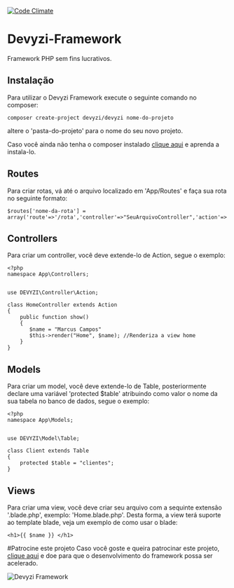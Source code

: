 [![Code Climate](https://codeclimate.com/github/devyzi/framework/badges/gpa.svg)](https://codeclimate.com/github/devyzi/framework)
# Devyzi-Framework
Framework PHP sem fins lucrativos.

## Instalação
Para utilizar o Devyzi Framework execute o seguinte comando no composer:
```
composer create-project devyzi/devyzi nome-do-projeto
```
altere o 'pasta-do-projeto' para o nome do seu novo projeto.

Caso você ainda não tenha o composer instalado [clique aqui](https://getcomposer.org/doc/00-intro.md) e aprenda a instala-lo.

## Routes
Para criar rotas, vá até o arquivo localizado em 'App/Routes' e faça sua rota no seguinte formato:
```
$routes['nome-da-rota'] = array('route'=>'/rota','controller'=>"SeuArquivoController",'action'=>'SuaFunção');
```
## Controllers
Para criar um controller, você deve extende-lo de Action, segue o exemplo:
```
<?php
namespace App\Controllers;


use DEVYZI\Controller\Action;

class HomeController extends Action
{
    public function show()
    {
       $name = "Marcus Campos"
       $this->render("Home", $name); //Renderiza a view home
    }
}
```
## Models
Para criar um model, você deve extende-lo de Table, posteriormente declare uma variável 'protected $table' atribuindo como valor o nome da sua tabela no banco de dados, segue o exemplo:
```
<?php
namespace App\Models;


use DEVYZI\Model\Table;

class Client extends Table
{
    protected $table = "clientes";
}
```
## Views
Para criar uma view, você deve criar seu arquivo com a sequinte extensão '.blade.php', exemplo: 'Home.blade.php'.
Desta forma, a view terá suporte ao template blade, veja um exemplo de como usar o blade:
```
<h1>{{ $name }} </h1>
```

#Patrocine este projeto
Caso você goste e queira patrocinar este projeto, [clique aqui](https://www.patreon.com/user?u=3580444) e doe para que o desenvolvimento do framework possa ser acelerado.

![Devyzi Framework](http://i.imgur.com/Mffjnem.png)
